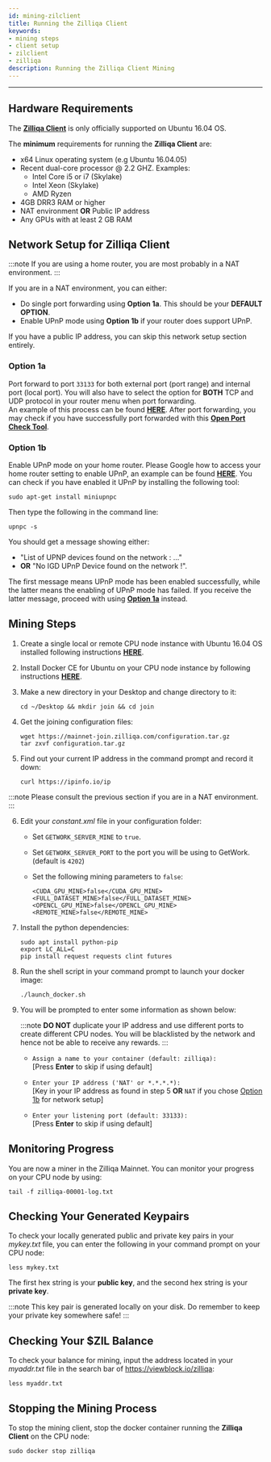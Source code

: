 ```yaml
---
id: mining-zilclient
title: Running the Zilliqa Client
keywords: 
- mining steps
- client setup
- zilclient
- zilliqa	
description: Running the Zilliqa Client Mining
---
```


---
## Hardware Requirements

The [**Zilliqa Client**](https://github.com/Zilliqa/zilliqa) is only officially supported on Ubuntu 16.04 OS.

The **minimum** requirements for running the **Zilliqa Client** are:

- x64 Linux operating system (e.g Ubuntu 16.04.05)
- Recent dual-core processor @ 2.2 GHZ. Examples:
   - Intel Core i5 or i7 (Skylake)
   - Intel Xeon (Skylake)
   - AMD Ryzen
- 4GB DRR3 RAM or higher
- NAT environment **OR** Public IP address
- Any GPUs with at least 2 GB RAM

## Network Setup for Zilliqa Client

:::note
If you are using a home router, you are most probably in a NAT environment.
:::

If you are in a NAT environment, you can either:

- Do single port forwarding using **Option 1a**. This should be your **DEFAULT OPTION**.
- Enable UPnP mode using **Option 1b** if your router does support UPnP.

If you have a public IP address, you can skip this network setup section entirely.

### Option 1a

Port forward to port `33133` for both external port (port range) and internal port (local port). You will also have to select the option for **BOTH** TCP and UDP protocol in your router menu when port forwarding. <br/>An example of this process can be found [**HERE**](https://www.linksys.com/us/support-article?articleNum=136711). After port forwarding, you may check if you have successfully port forwarded with this [**Open Port Check Tool**](https://www.yougetsignal.com/tools/open-ports/).

### Option 1b

Enable UPnP mode on your home router. Please Google how to access your home router setting to enable UPnP, an example can be found [**HERE**](https://routerguide.net/how-to-enable-upnp-for-rt-ac66u/). You can check if you have enabled it UPnP by installing the following tool:
   ```shell
   sudo apt-get install miniupnpc
   ```
Then type the following in the command line:
   ```shell
   upnpc -s
   ```
You should get a message showing either:

   - "List of UPNP devices found on the network : ..."
   - **OR** "No IGD UPnP Device found on the network !".

The first message means UPnP mode has been enabled successfully, while the latter means the enabling of UPnP mode has failed. If you receive the latter message, proceed with using [**Option 1a**](#option-1a) instead.

## Mining Steps

1. Create a single local or remote CPU node instance with Ubuntu 16.04 OS installed following instructions [**HERE**](http://releases.ubuntu.com/xenial/).

2. Install Docker CE for Ubuntu on your CPU node instance by following instructions [**HERE**](https://docs.docker.com/install/linux/docker-ce/ubuntu/).

3. Make a new directory in your Desktop and change directory to it:

    ```shell
    cd ~/Desktop && mkdir join && cd join
    ```

4. Get the joining configuration files:

    ```shell
    wget https://mainnet-join.zilliqa.com/configuration.tar.gz
    tar zxvf configuration.tar.gz
    ```

5. Find out your current IP address in the command prompt and record it down:

    ```shell
    curl https://ipinfo.io/ip
    ```

:::note
Please consult the previous section if you are in a NAT environment.
:::

6. Edit your _constant.xml_ file in your configuration folder:

    * Set `GETWORK_SERVER_MINE` to `true`.
    * Set `GETWORK_SERVER_PORT` to the port you will be using to GetWork. (default is `4202`)
    * Set the following mining parameters to `false`:

        ```shell
        <CUDA_GPU_MINE>false</CUDA_GPU_MINE>
        <FULL_DATASET_MINE>false</FULL_DATASET_MINE>
        <OPENCL_GPU_MINE>false</OPENCL_GPU_MINE>
        <REMOTE_MINE>false</REMOTE_MINE>
        ```
        
7. Install the python dependencies:
    
    ```shell
    sudo apt install python-pip
    export LC_ALL=C
    pip install request requests clint futures
    ```

8. Run the shell script in your command prompt to launch your docker image:

    ```shell
    ./launch_docker.sh
    ```

9. You will be prompted to enter some information as shown below:

    :::note
    **DO NOT** duplicate your IP address and use different ports to create different CPU nodes. You will be blacklisted by the network and hence not be able to receive any rewards.
    :::

    - `Assign a name to your container (default: zilliqa):` <br/> [Press **Enter** to skip if using default]

    - `Enter your IP address ('NAT' or *.*.*.*):` <br/> [Key in your IP address as found in step 5 **OR** `NAT` if you chose [Option 1b](mining-zilclient#option-1b) for network setup]

    - `Enter your listening port (default: 33133):` <br/> [Press **Enter** to skip if using default]

## Monitoring Progress

You are now a miner in the Zilliqa Mainnet. You can monitor your progress on your CPU node by using:

```shell
tail -f zilliqa-00001-log.txt
```

## Checking Your Generated Keypairs

To check your locally generated public and private key pairs in your _mykey.txt_ file, you can enter the following in your command prompt on your CPU node:

```shell
less mykey.txt
```

The first hex string is your **public key**, and the second hex string is your **private key**.

:::note
This key pair is generated locally on your disk. Do remember to keep your private key somewhere safe!
:::

## Checking Your $ZIL Balance

To check your balance for mining, input the address located in your _myaddr.txt_ file in the search bar of https://viewblock.io/zilliqa:

```shell
less myaddr.txt
```

## Stopping the Mining Process

To stop the mining client, stop the docker container running the **Zilliqa Client** on the CPU node:

```shell
sudo docker stop zilliqa
```